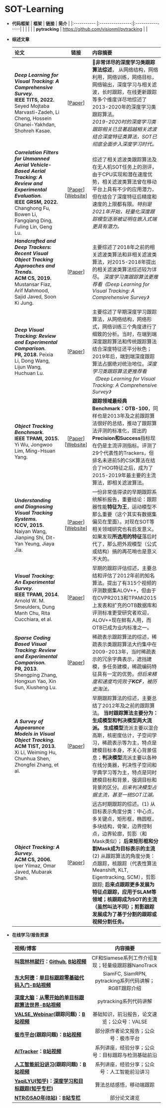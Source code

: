 # SOT-Learning




* **代码框架**
     | **框架**              | **链接**    | **简介**    |
     |:-----------           |:----------------:|:----------------|
     |                       |                  |                 |
     | **pytracking**        | https://github.com/visionml/pytracking  |                 |

* **综述文章**

     | **论文**              | **链接**    | **内容摘要**    |
     |:-----------           |:----------------:|:----------------|
     | ***Deep Learning for Visual Tracking: A Comprehensive Survey.*** <br /> **IEEE TITS, 2022.** Seyed Mojtaba Marvasti-Zadeh, Li Cheng, Hossein Ghanei-Yakhdan, Shohreh Kasae.     |  [[Paper](https://ieeexplore.ieee.org/document/9339950)]   |  **:star2:非常详尽的深度学习类跟踪算法综述**， 从网络结构，网络利用，网络训练，网络目标，网络输出，深度学习与相关滤波，长时跟踪，在线更新跟踪等多个维度详尽地综述了2013-2020年的深度学习类跟踪算法。<br /> *2019-2020时的深度学习类跟踪相关已显著超越相关滤波结合深度特征类算法，SOT已彻底全面步入深度学习时代。* |  
     | ***Correlation Filters for Unmanned Aerial Vehicle-Based Aerial Tracking: A Review and Experimental Evaluation.*** <br />  **IEEE GRSM, 2022.** Changhong Fu, Bowen Li, Fangqiang Ding, Fuling Lin, Geng Lu.     |  [[Paper](https://ieeexplore.ieee.org/document/9445732)] <br /> [[Website](https://github.com/vision4robotics/DCFTracking4UAV)]  |  综述了相关滤波类跟踪算法及在无人机SOT任务上的测评，由于CPU实现和潜在速度优势，相关滤波类算法曾在移动平台上具有不少的应用潜力，但在结合了深度特征后精度和速度的上限都有限。*特别是2021年开始，轻量化深度跟踪模型逐渐被证明在嵌入式端更具有潜力。*|  
     | ***Handcrafted and Deep Trackers: Recent Visual Object Tracking Approaches and Trends.*** <br />  **ACM CS, 2019.** Mustansar Fiaz, Arif Mahmood, Sajid Javed, Soon Ki Jung.     |  [[Paper](https://dl.acm.org/doi/abs/10.1145/3309665)]   |  主要综述了2018年之前的相关滤波类算法和非相关滤波类算法，对2015-2018年提出的相关滤波类算法综述较为详尽。 *深度学习类跟踪算法更推荐看《Deep Learning for Visual Tracking: A Comprehensive Survey》*  |  
     | ***Deep Visual Tracking: Review and Experimental Comparison.*** <br />  **PR, 2018.** Peixia Li, Dong Wang, Lijun Wang, Huchuan Lu.    |  [[Paper](https://www.sciencedirect.com/science/article/abs/pii/S0031320317304612)]   |   主要综述了早期深度学习跟踪算法，从网络结构，网络形式，网络训练三个角度进行了细致的分析。当时，在端到端深度跟踪算法和传统跟踪算法结合深度特征还平分秋色；2019年后，端到端深度跟踪算法占据绝对统治地位。*深度学习类跟踪算法更推荐看《Deep Learning for Visual Tracking: A Comprehensive Survey》*  |  
     | ***Object Tracking Benchmark.*** <br />  **IEEE TPAMI, 2015.** Yi Wu, Jongwoo Lim, Ming-Hsuan Yang. |  [[Paper](https://ieeexplore.ieee.org/document/7001050)] <br /> [[Website](http://cvlab.hanyang.ac.kr/tracker_benchmark/)]   | **跟踪领域最经典Benchmark：OTB-100**，同样也是2013年及之前跟踪算法很好的总结，推动了跟踪算法评测的标准化，提出的**Precision和Success**指标现在仍是主流评测指标。评测了29个代表性的Trackers，但排名未进前5的CSK算法在结合了HOG特征之后，成为了2015-2019年最主要的主流算法，即相关滤波算法。| 
     | ***Understanding and Diagnosing Visual Tracking Systems.*** <br /> **ICCV, 2015.**  Naiyan Wang, Jianping Shi, Dit-Yan Yeung, Jiaya Jia.   | [[Paper](https://ieeexplore.ieee.org/document/7410712)] <br />  [[Website](http://www.winsty.net/tracker_diagnose.html)]  | 一份非常值得读的早期跟踪系统解析报告，重要结论：跟踪器性能**特征为王**，运动模型不那么重要（这个其实有数据集偏见在里面）。对现在SOT等相关领域研究也有启发意义。如果发现**所选用的特征**落后时代了，那么把外观模型（公式或结构）搞的再花哨也是意义不大的。|  
     | ***Visual Tracking: An Experimental Survey.*** <br /> **IEEE TPAMI, 2014.**  Arnold W. M. Smeulders, Dung Manh Chu, Rita Cucchiara, et al.   | [[Paper](https://ieeexplore.ieee.org/document/6671560)]    | 早期的跟踪评估综述，主要总结和评估了2012年前的知名算法。提出了有315个视频的评测数据集ALOV++，但由于在CVPR2013和TPAMI2015上发表和扩充的OTB数据库和评测标准更受研究者欢迎，ALOV++现在鲜有人用，而OTB已成为业内标准之一。   |   
     | ***Sparse Coding Based Visual Tracking: Review and Experimental Comparison.*** <br /> **PR, 2013**.  Shengping Zhang, Hongxun Yao, Xin Sun, Xiusheng Lu.   | [[Paper](https://www.sciencedirect.com/science/article/abs/pii/S0031320312004396)]    |  稀疏表示跟踪算法的综述，稀疏表示类跟踪算法大约集中在2009-2013年，当时稀疏表示的冗余字典表示，遮挡建模，多任务建模，稀疏编码特征具有一定的优势。*但后来精度和速度均完败于**KCF**，被历史淘汰。*  |   
     | ***A Survey of Appearance Models in Visual Object Tracking.*** <br /> **ACM TIST, 2013.** Xi Li, Weiming Hu, Chunhua Shen, Zhongfei Zhang, et al.   | [[Paper](https://dl.acm.org/doi/10.1145/2508037.2508039)]   |  早期跟踪算法的综述，主要总结了2012年及之前的跟踪算法。 **当时跟踪算法主要分为：生成模型和判决模型两大流派。** **生成模型**流派主要以混合高斯，核密度估计，子空间学习，稀疏表示等为主，特点是建模目标本身，不关心背景信息；**判决模型**流派主要以各种在线分类器，判决性子空间和字典学习等为主，特点是同时建模目标和背景，强调目标和背景的区分。*后来判决模型占据主流，甚至一统SOT江湖。*  |  
     | ***Object Tracking: A Survey.*** <br /> **ACM CS, 2006.**  lper Yilmaz, Omar Javed, Mubarak Shah.   |  [[Paper](https://dl.acm.org/doi/10.1145/1177352.1177355)]   |远古时期跟踪的综述。(1) 从目标表示角度分类：中心点，多关键点，矩形框，椭圆框，多块结构，骨架，边界控制点，边界轮廓，剪影（和Mask类似）； **后来矩形框和分割Mask成为目标表示的主流** (2) 从跟踪算法的角度分类：点跟踪，核跟踪（代表性算法Meanshift, KLT, Eigentracking, SCM），剪影跟踪; **后来点跟踪更多发展为特征点跟踪，应用于SLAM等领域；核跟踪成为SOT的主流（虽然叫法不同）；剪影跟踪发展成为了基于分割的跟踪或视频分割任务。**    |

* **在线学习/报告资源**

     | **视频/博客**              | 内容摘要    |
     |:-----------               |:----------------:|
     |**[叫我林林就行](https://space.bilibili.com/209664735/)：[Github](https://github.com/HonglinChu), [B站视频](https://space.bilibili.com/209664735/)** |CF和Siamese系列工作介绍复现；轻量级跟踪器NanoTrack|
     |**[东大阿德](https://space.bilibili.com/6794832/)：[单目标跟踪零基础代码入门-B站视频](https://space.bilibili.com/6794832/channel/collectiondetail?sid=400776)** |SiamFC, SiamRPN, pytracking系列代码讲解；RGBT跟踪介绍|
     |**[深度大脑](https://space.bilibili.com/9456738)：[从零开始的单目标跟踪算法世界-B站视频](https://www.bilibili.com/video/BV1WK4y1C7JG)** |pytracking系列代码讲解|
     |**[VALSE_Webinar](https://space.bilibili.com/562085182/)(跟踪问题)：[B站视频](https://space.bilibili.com/562085182/search/video?keyword=%E8%B7%9F%E8%B8%AA)** |基础知识，前沿报告，论文速览；公众号：VALSE |
     |**[极市平台](https://space.bilibili.com/85300886/)(跟踪问题)：[B站视频](https://space.bilibili.com/85300886/search/video?keyword=%E8%B7%9F%E8%B8%AA)** |部分原作者论文报告；公众号：极市平台|
     |**[AITracker](https://space.bilibili.com/8948069)：[B站视频](https://space.bilibili.com/8948069)** |系列讲座，经验分享；公众号：目标跟踪与检测基础前沿|
     |**[人工智能前沿讲习](https://bbs.sffai.com/)(跟踪问题)：[B站视频](https://space.bilibili.com/388690539/search/video?keyword=%E8%B7%9F%E8%B8%AA)** |系列讲座，经验分享；公众号：人工智能前沿讲习|
     |**[YaqiLYU(知乎)](https://www.zhihu.com/people/YaqiLYU)：[深度学习和目标跟踪(知乎专栏)](https://www.zhihu.com/column/DCF-tracking)** |算法总结感悟，移动端跟踪|
     |**[NTRのSAO年(B站)](https://space.bilibili.com/5567932)：[B站专栏](https://space.bilibili.com/5567932/article)** |部分论文速览|
